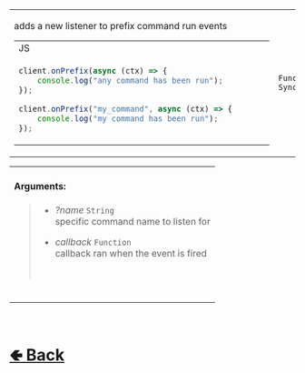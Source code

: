 <table>
<tr><td>

adds a new listener to prefix command run events<br>

<table>

<tr><td> JS </td></tr>

<tr><td>

```js
client.onPrefix(async (ctx) => {       
    console.log("any command has been run");
});   

client.onPrefix("my_command", async (ctx) => {       
    console.log("my command has been run");
});   
```

</td></tr>
</table>

</td><td> 

`Function` `Sync`

</td><td>

- [src / Client / custard / onPrefix.js](https://github.com/paishee/noscord.js/blob/main/src/Client/custard/onPrefix.js)

</td></tr>

</table>

<table>
<tr>

<td>

#### Arguments:
> - *?name* `String`<br>
> specific command name to listen for<br>
>
> - *callback* `Function`<br>
> callback ran when the event is fired
> <br>

<br>

</td>

</table>

<br> <h1> [🢀 Back](https://github.com/paigeroid/noscord.js/wiki/Client-Elements) </h1>